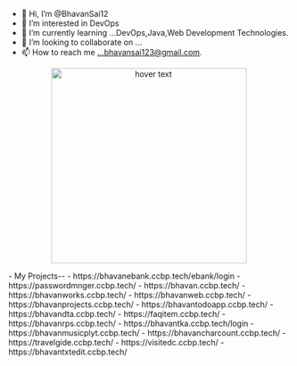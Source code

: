 - 👋 Hi, I’m @BhavanSai12
- 👀 I’m interested in DevOps 
- 🌱 I’m currently learning ...DevOps,Java,Web Development Technologies.
- 💞️ I’m looking to collaborate on ...
- 📫 How to reach me ...bhavansai123@gmail.com.
<p align="center">
  <img src="https://kodekloud.com/wp-content/uploads/2022/05/Group-20921-1.png" width="350" title="hover text">
</p>
- My Projects--
- https://bhavanebank.ccbp.tech/ebank/login
- https://passwordmnger.ccbp.tech/
- https://bhavan.ccbp.tech/
- https://bhavanworks.ccbp.tech/
- https://bhavanweb.ccbp.tech/
- https://bhavanprojects.ccbp.tech/
- https://bhavantodoapp.ccbp.tech/
- https://bhavandta.ccbp.tech/
- https://faqitem.ccbp.tech/
- https://bhavanrps.ccbp.tech/
- https://bhavantka.ccbp.tech/login
- https://bhavanmusicplyt.ccbp.tech/
- https://bhavancharcount.ccbp.tech/
- https://travelgide.ccbp.tech/
- https://visitedc.ccbp.tech/
- https://bhavantxtedit.ccbp.tech/

<!---
BhavanSai12/BhavanSai12 is a ✨ special ✨ repository because its `README.md` (this file) appears on your GitHub profile.
You can click the Preview link to take a look at your changes.
--->
